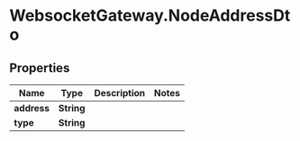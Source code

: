 # WebsocketGateway.NodeAddressDto

## Properties

Name | Type | Description | Notes
------------ | ------------- | ------------- | -------------
**address** | **String** |  | 
**type** | **String** |  | 


